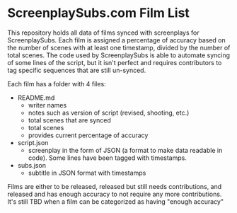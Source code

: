 
# ScreenplaySubs.com Film List
This repository holds all data of films synced with screenplays for ScreenplaySubs. Each film is assigned a percentage of accuracy based on the number of scenes with at least one timestamp, divided by the number of total scenes. The code used by ScreenplaySubs is able to automate syncing of some lines of the script, but it isn't perfect and requires contributors to tag specific sequences that are still un-synced.

Each film has a folder with 4 files:
- README.md
	- writer names
	- notes such as version of script (revised, shooting, etc.)
	- total scenes that are synced
	- total scenes
	- provides current percentage of accuracy
- script.json
	- screenplay in the form of JSON (a format to make data readable in code). Some lines have been tagged with timestamps.
- subs.json
	- subtitle in JSON format with timestamps

Films are either to be released, released but still needs contributions, and released and has enough accuracy to not require any more contributions. It's still TBD when a film can be categorized as having "enough accuracy"